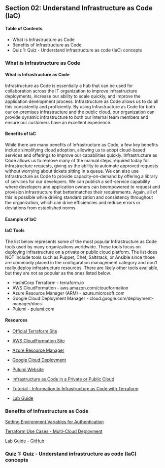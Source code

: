 ## Section 02: Understand Infrastructure as Code (IaC)

#### Table of Contents

- What is Infrastructure as Code
- Benefits of Infrastructure as Code
- Quiz 1: Quiz - Understand infrastructure as code (IaC) concepts

### What is Infrastructure as Code

#### What is Infrastructure as Code

Infrastructure as Code is essentially a hub that can be used for collaboration
across the IT organization to improve infrastructure deployments, increase our
ability to scale quickly, and improve the application development process.
Infrastructure as Code allows us to do all this consistently and proficiently.
By using Infrastructure as Code for both our on-premises infrastructure and the
public cloud, our organization can provide dynamic infrastructure to both our
internal team members and ensure our customers have an excellent experience.

#### Benefits of IaC

While there are many benefits of Infrastructure as Code, a few key benefits
include simplifying cloud adoption, allowing us to adopt cloud-based services
and offerings to improve our capabilities quickly. Infrastructure as Code allows
us to remove many of the manual steps required today for infrastructure
requests, giving us the ability to automate approved requests without worrying
about tickets sitting in a queue. We can also use Infrastructure as Code to
provide capacity-on-demand by offering a library of services for our developers.
We can publish a self-service capability where developers and application owners
can beempowered to request and provision infrastructure that bettermatches their
requirements. Again, all of this is possible while driving standardization and
consistency throughout the organization, which can drive efficiencies and reduce
errors or deviations from established norms.

#### Example of IaC

#### IaC Tools

The list below represents some of the most popular Infrastructure as Code tools
used by many organizations worldwide. These tools focus on deploying
infrastructure on a private or public cloud platform. The list does NOT include
tools such as Puppet, Chef, Saltstack, or Ansible since those are commonly
placed in the configuration management category and don’t really deploy
infrastructure resources. There are likely other tools available, but they are
not as popular as the ones listed below.

- HashiCorp Terraform - terraform.io
- AWS CloudFormation - aws.amazon.com/cloudformation
- Azure Resource Manager (ARM) - azure.microsoft.com
- Google Cloud Deployment Manager - cloud.google.com/deployment-manager/docs
- Pulumi - pulumi.com

#### Resources

- [Official Terraform Site](https://www.terraform.io/)

- [AWS CloudFormation Site](https://aws.amazon.com/cloudformation/)

- [Azure Resource Manager](https://learn.microsoft.com/en-us/azure/azure-resource-manager/management/overview)

- [Google Cloud Deployment](https://cloud.google.com/deployment-manager/docs)

- [Pulumi Website](https://www.pulumi.com/)

- [Infrastructure as Code in a Private or Public Cloud](https://www.hashicorp.com/blog/infrastructure-as-code-in-a-private-or-public-cloud)

- [Tutorial - Information to Infrastructure as Code with Terraform](https://developer.hashicorp.com/terraform/tutorials/aws-get-started/infrastructure-as-code)

- [Lab Guide](https://github.com/btkrausen/hashicorp/blob/master/terraform/Hands-On%20Labs/Section%2002%20-%20Understand%20IAC%20Concepts/01%20-%20What_is_Infrastructure_as_Code.md)

### Benefits of Infrastructure as Code

[Setting Environment Variables for Authentication](https://docs.aws.amazon.com/cli/latest/userguide/cli-configure-envvars.html)

[Terraform Use Cases - Multi-Cloud Deployment](https://developer.hashicorp.com/terraform/intro/use-cases#multi-cloud-deployment)

[Lab Guide - GitHub](https://github.com/btkrausen/hashicorp/blob/master/terraform/Hands-On%20Labs/Section%2002%20-%20Understand%20IAC%20Concepts/02%20-%20Benefits_of_Infrastructure_as_Code.md)

### Quiz 1: Quiz - Understand infrastructure as code (IaC) concepts
